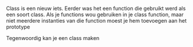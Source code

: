 Class is een nieuw iets. Eerder was het een function die gebruikt werd als een soort class.
Als je functions wou gebruiken in je class function, maar niet meerdere instanties van die function moest je hem toevoegen aan het prototype

Tegenwoordig kan je een class maken

